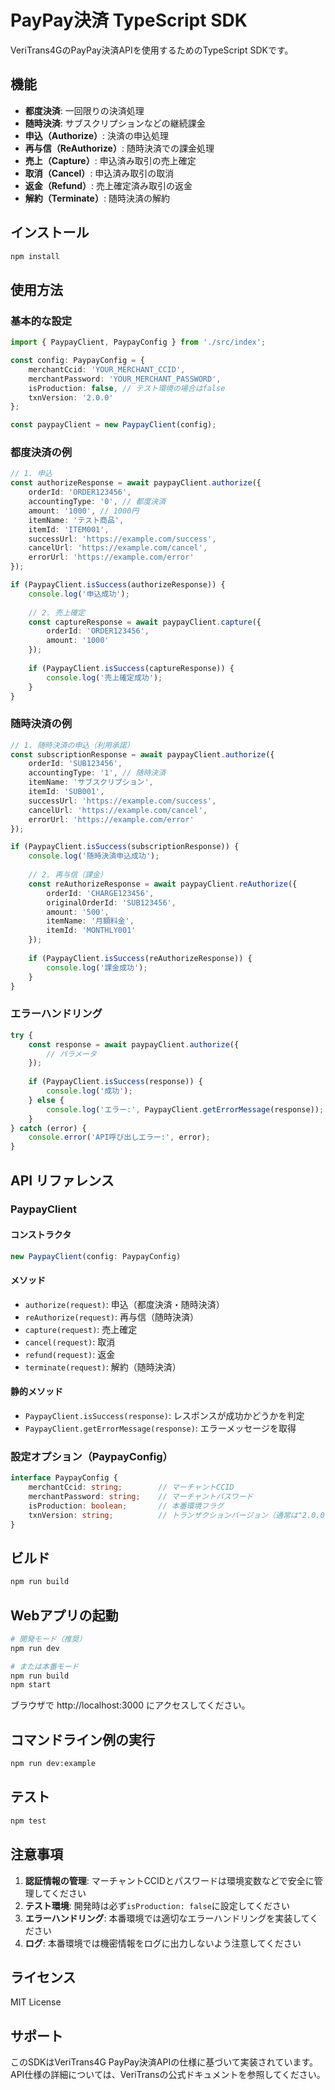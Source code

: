 # PayPay決済 TypeScript SDK

VeriTrans4GのPayPay決済APIを使用するためのTypeScript SDKです。

## 機能

- **都度決済**: 一回限りの決済処理
- **随時決済**: サブスクリプションなどの継続課金
- **申込（Authorize）**: 決済の申込処理
- **再与信（ReAuthorize）**: 随時決済での課金処理
- **売上（Capture）**: 申込済み取引の売上確定
- **取消（Cancel）**: 申込済み取引の取消
- **返金（Refund）**: 売上確定済み取引の返金
- **解約（Terminate）**: 随時決済の解約

## インストール

```bash
npm install
```

## 使用方法

### 基本的な設定

```typescript
import { PaypayClient, PaypayConfig } from './src/index';

const config: PaypayConfig = {
    merchantCcid: 'YOUR_MERCHANT_CCID',
    merchantPassword: 'YOUR_MERCHANT_PASSWORD',
    isProduction: false, // テスト環境の場合はfalse
    txnVersion: '2.0.0'
};

const paypayClient = new PaypayClient(config);
```

### 都度決済の例

```typescript
// 1. 申込
const authorizeResponse = await paypayClient.authorize({
    orderId: 'ORDER123456',
    accountingType: '0', // 都度決済
    amount: '1000', // 1000円
    itemName: 'テスト商品',
    itemId: 'ITEM001',
    successUrl: 'https://example.com/success',
    cancelUrl: 'https://example.com/cancel',
    errorUrl: 'https://example.com/error'
});

if (PaypayClient.isSuccess(authorizeResponse)) {
    console.log('申込成功');
    
    // 2. 売上確定
    const captureResponse = await paypayClient.capture({
        orderId: 'ORDER123456',
        amount: '1000'
    });
    
    if (PaypayClient.isSuccess(captureResponse)) {
        console.log('売上確定成功');
    }
}
```

### 随時決済の例

```typescript
// 1. 随時決済の申込（利用承諾）
const subscriptionResponse = await paypayClient.authorize({
    orderId: 'SUB123456',
    accountingType: '1', // 随時決済
    itemName: 'サブスクリプション',
    itemId: 'SUB001',
    successUrl: 'https://example.com/success',
    cancelUrl: 'https://example.com/cancel',
    errorUrl: 'https://example.com/error'
});

if (PaypayClient.isSuccess(subscriptionResponse)) {
    console.log('随時決済申込成功');
    
    // 2. 再与信（課金）
    const reAuthorizeResponse = await paypayClient.reAuthorize({
        orderId: 'CHARGE123456',
        originalOrderId: 'SUB123456',
        amount: '500',
        itemName: '月額料金',
        itemId: 'MONTHLY001'
    });
    
    if (PaypayClient.isSuccess(reAuthorizeResponse)) {
        console.log('課金成功');
    }
}
```

### エラーハンドリング

```typescript
try {
    const response = await paypayClient.authorize({
        // パラメータ
    });
    
    if (PaypayClient.isSuccess(response)) {
        console.log('成功');
    } else {
        console.log('エラー:', PaypayClient.getErrorMessage(response));
    }
} catch (error) {
    console.error('API呼び出しエラー:', error);
}
```

## API リファレンス

### PaypayClient

#### コンストラクタ

```typescript
new PaypayClient(config: PaypayConfig)
```

#### メソッド

- `authorize(request)`: 申込（都度決済・随時決済）
- `reAuthorize(request)`: 再与信（随時決済）
- `capture(request)`: 売上確定
- `cancel(request)`: 取消
- `refund(request)`: 返金
- `terminate(request)`: 解約（随時決済）

#### 静的メソッド

- `PaypayClient.isSuccess(response)`: レスポンスが成功かどうかを判定
- `PaypayClient.getErrorMessage(response)`: エラーメッセージを取得

### 設定オプション（PaypayConfig）

```typescript
interface PaypayConfig {
    merchantCcid: string;        // マーチャントCCID
    merchantPassword: string;    // マーチャントパスワード
    isProduction: boolean;       // 本番環境フラグ
    txnVersion: string;          // トランザクションバージョン（通常は"2.0.0"）
}
```

## ビルド

```bash
npm run build
```

## Webアプリの起動

```bash
# 開発モード（推奨）
npm run dev

# または本番モード
npm run build
npm start
```

ブラウザで http://localhost:3000 にアクセスしてください。

## コマンドライン例の実行

```bash
npm run dev:example
```

## テスト

```bash
npm test
```

## 注意事項

1. **認証情報の管理**: マーチャントCCIDとパスワードは環境変数などで安全に管理してください
2. **テスト環境**: 開発時は必ず`isProduction: false`に設定してください
3. **エラーハンドリング**: 本番環境では適切なエラーハンドリングを実装してください
4. **ログ**: 本番環境では機密情報をログに出力しないよう注意してください

## ライセンス

MIT License

## サポート

このSDKはVeriTrans4G PayPay決済APIの仕様に基づいて実装されています。
API仕様の詳細については、VeriTransの公式ドキュメントを参照してください。
